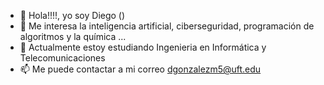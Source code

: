 - 👋 Hola!!!!, yo soy Diego ()
- 👀 Me interesa la inteligencia artificial, ciberseguridad, programación de algoritmos y la química ...
- 🌱 Actualmente estoy estudiando Ingenieria en Informática y Telecomunicaciones
- 📫 Me puede contactar a mi correo dgonzalezm5@uft.edu
